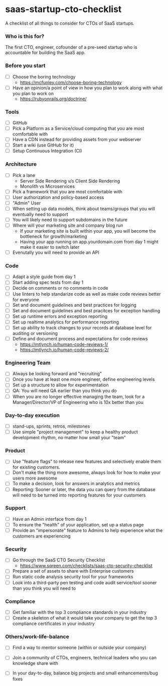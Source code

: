 # saas-startup-cto-checklist
A checklist of all things to consider for CTOs of SaaS startups.

### Who is this for?
The first CTO, engineer, cofounder of a pre-seed startup who is accountable for building the SaaS app.

### Before you start
- [ ] Choose the boring technology
  - https://mcfunley.com/choose-boring-technology
- [ ] Have an opinion/a point of view in how you plan to work along with what you plan to work on
  - https://rubyonrails.org/doctrine/

### Tools
- [ ] GitHub 
- [ ] Pick a Platform as a Service/cloud computing that you are most comfortable with
- [ ] Have a CDN instead for providing assets from your webserver
- [ ] Start a wiki (use GitHub for it)
- [ ] Setup Continuous Integration (CI)

### Architecture
- [ ] Pick a lane
  - Server Side Rendering v/s Client Side Rendering
  - Monolith vs Microservices
- [ ] Pick a framework that you are most comfortable with
- [ ] User authorization and policy-based access
- [ ] "Admin" User
- [ ] When setting up data models, think about teams/groups that you will eventually need to support
- [ ] You will likely need to support subdomains in the future
- [ ] Where will your marketing site and company blog run
  - If your marketing site is built within your app, you will become the bottleneck for growth/marketing
  - Having your app running on app.yourdomain.com from day 1 might make it easier to switch later
- [ ] Evenutally you will need to provide an API

### Code
- [ ] Adapt a style guide from day 1
- [ ] Start adding spec tests from day 1
- [ ] Decide on comments or no comments in code
- [ ] Use linters to help standarize code as well as make code reviews better for everyone
- [ ] Set and document guidelines and best practices for logging
- [ ] Set and document guidelines and best pracitces for exception handling
- [ ] Set up runtime errors and exception reporting
- [ ] Set up realtime analytics for performance reporting
- [ ] Set up ability to track changes to your records at database level for auditing or versioning
- [ ] Define and document process and expectations for code reviews
  - https://mtlynch.io/human-code-reviews-1/
  - https://mtlynch.io/human-code-reviews-2/
  
### Engineering Team
- [ ] Always be looking forward and "recruiting"
- [ ] Once you have at least one more engineer, define engineering levels 
- [ ] Set up a structure to allow for experimentation
- [ ] QA: You will need QA earlier than you think you do
- [ ] When you are no longer effective managing the team, look for a Manager/Director/VP of Engineering who is 10x better than you

### Day-to-day execution
- [ ] stand-ups, sprints, retros, milestones
- [ ] Use simple "project management" to keep a healthy product development rhythm, no matter how small your "team"

### Product
- [ ] Use "feature flags" to release new features and selectively enable them for existing customers.
- [ ] Don't make the thing more awesome, always look for how to make your users more awesome
- [ ] To make a decision, look for answers in analytics and metrics
- [ ] Reporting: Sooner or later, the data you can query from the database will need to be turned into reporting features for your customers

### Support
- [ ] Have an Admin interface from day 1
- [ ] To ensure the "health" of your application, set up a status page
- [ ] Provide an "impersonate" feature to Admins to help experience what the customers are experiencing

### Security
- [ ] Go through the SaaS CTO Security Checklist
  - https://www.sqreen.com/checklists/saas-cto-security-checklist
- [ ] Prepare a set of assets to share with Enterprise customers
- [ ] Run static code analysis security tool for your frameworks
- [ ] Look into a third-party pen testing and code audit service/tool sooner than you think you will need to

### Compliance
- [ ] Get familiar with the top 3 compliance standards in your industry
- [ ] Create a skeleton of what it would take your company to get the top 3 compliance certificates in your industry

### Others/work-life-balance
- [ ] Find a way to mentor someone (within or outside your company)
- [ ] Join a community of CTOs, engineers, technical leaders who you can knowledge share with
- [ ] In your day-to-day, balance big projects and small enhancements/bug fixes 




